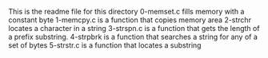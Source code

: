 This is the readme file for this directory
0-memset.c fills memory with a constant byte
1-memcpy.c is a function that copies memory area
2-strchr locates a character in a string
3-strspn.c is a function that gets the length of a prefix substring.
4-strpbrk is a function that searches a string for any of a set of bytes
5-strstr.c is a function that locates a substring
